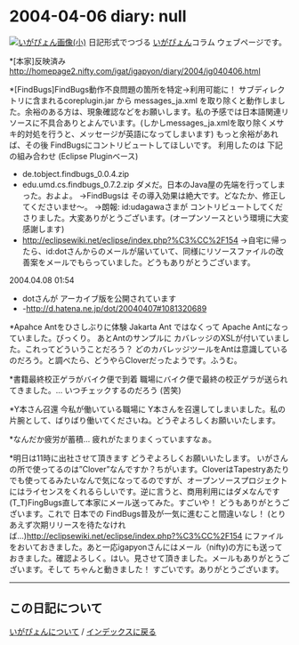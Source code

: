 2004-04-06 diary: null
=====================================================================================================
[![いがぴょん画像(小)](https://igapyon.github.io/diary/images/iga200306s.jpg "いがぴょん")](https://igapyon.github.io/diary/memo/memoigapyon.html) 日記形式でつづる [いがぴょん](https://igapyon.github.io/diary/memo/memoigapyon.html)コラム ウェブページです。

*[本家]反映済み
http://homepage2.nifty.com/igat/igapyon/diary/2004/ig040406.html

*[FindBugs]FindBugs動作不良問題の箇所を特定→利用可能に！
サブディレクトリに含まれるcoreplugin.jar から messages_ja.xml を取り除くと動作しました。余裕のある方は、現象確認などをお願いします。私の予感では日本語関連リソースに不具合ありとよんでいます。(しかしmessages_ja.xmlを取り除くメサキ的対処を行うと、メッセージが英語になってしまいます)
もっと余裕があれば、その後 FindBugsにコントリビュートしてほしいです。
利用したのは 下記の組み合わせ (Eclipse Pluginベース)
* de.tobject.findbugs_0.0.4.zip
* edu.umd.cs.findbugs_0.7.2.zip
ダメだ。日本のJava屋の先端を行ってしまった。およよ。
→FindBugsは その導入効果は絶大です。どなたか、修正してくださいませ～。
→朗報: id:udagawaさまが コントリビュートしてくださりました。大変ありがとうございます。(オープンソースという環境に大変感謝します)
* http://eclipsewiki.net/eclipse/index.php?%C3%CC%2F154
→自宅に帰ったら、id:dotさんからのメールが届いていて、同様にリソースファイルの改善案をメールでもらっていました。どうもありがとうございます。

2004.04.08 01:54
* dotさんが アーカイブ版を公開されています
* -http://d.hatena.ne.jp/dot/20040407#1081320689


*Apahce Antをひさしぶりに体験
Jakarta Ant ではなくって Apache Antになっていました。びっくり。
あとAntのサンプルに カバレッジのXSLが付いていました。これってどういうことだろう？ どのカバレッジツールをAntは意識しているのだろう。と調べたら、どうやらCloverだったようです。ふうむ。

*書籍最終校正ゲラがバイク便で到着
職場にバイク便で最終の校正ゲラが送られてきました。… いつチェックするのだろう (苦笑)

*Y本さん召還
今私が働いている職場に Y本さんを召還してしまいました。私の片腕として、ばりばり働いてくださいね。どうぞよろしくお願いいたします。

*なんだか疲労が蓄積…
疲れがたまりまくっていますなぁ。

*明日は11時に出社させて頂きます
どうぞよろしくお願いいたします。
いがさんの所で使ってるのは”Clover”なんですか？ちがいます。CloverはTapestryあたりでも使ってるみたいなんで気になってるのですが、オープンソースプロジェクトにはライセンスをくれるらしいです。逆に言うと、商用利用にはダメなんです (T_T)FingBugs直して本家にメール送ってみた。すごいや！ どうもありがとうございます。これで 日本での FindBugs普及が一気に進むこと間違いなし！ (とりあえず次期リリースを待たなければ…)http://eclipsewiki.net/eclipse/index.php?%C3%CC%2F154 にファイルをおいておきました。あと一応igapyonさんにはメール（nifty)の方にも送っておきました。確認よろしく。はい。見させて頂きました。メールもありがとうございます。そして ちゃんと動きました！ すごいです。ありがとうございます。


----------------------------------------------------------------------------------------------------

## この日記について
[いがぴょんについて](http://www.igapyon.jp/igapyon/diary/memo/memoigapyon.html) / [インデックスに戻る](https://igapyon.github.io/diary/idxall.html)
